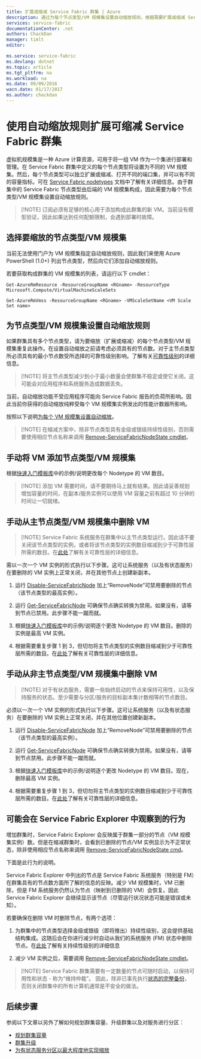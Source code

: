 ```yaml
---
title: 扩展或缩减 Service Fabric 群集 | Azure
description: 通过为每个节点类型/VM 规模集设置自动缩放规则，根据需要扩展或缩减 Service Fabric 群集。在 Service Fabric 群集中添加或删除节点
services: service-fabric
documentationCenter: .net
authors: ChackDan
manager: timlt
editor: 

ms.service: service-fabric
ms.devlang: dotnet
ms.topic: article
ms.tgt_pltfrm: na
ms.workload: na
ms.date: 09/09/2016
wacn.date: 01/17/2017
ms.author: chackdan
---
```


# 使用自动缩放规则扩展可缩减 Service Fabric 群集

虚拟机规模集是一种 Azure 计算资源，可用于将一组 VM 作为一个集进行部署和管理。在 Service Fabric 群集中定义的每个节点类型将设置为不同的 VM 规模集。然后，每个节点类型可以独立扩展或缩减、打开不同的端口集，并可以有不同的容量指标。可在 [Service Fabric nodetypes](./service-fabric-cluster-nodetypes.md) 文档中了解有关详细信息。由于群集中的 Service Fabric 节点类型由后端的 VM 规模集构成，因此需要为每个节点类型/VM 规模集设置自动缩放规则。

>[!NOTE] 订阅必须有足够的核心用于添加构成此群集的新 VM。当前没有模型验证，因此如果达到任何配额限制，会遇到部署时故障。

## 选择要缩放的节点类型/VM 规模集

当前无法使用门户为 VM 规模集指定自动缩放规则，因此我们来使用 Azure PowerShell (1.0+) 列出节点类型，然后向它们添加自动缩放规则。

若要获取构成群集的 VM 规模集的列表，请运行以下 cmdlet：

    Get-AzureRmResource -ResourceGroupName <RGname> -ResourceType Microsoft.Compute/VirtualMachineScaleSets
    
    Get-AzureRmVmss -ResourceGroupName <RGname> -VMScaleSetName <VM Scale Set name>

## 为节点类型/VM 规模集设置自动缩放规则

如果群集具有多个节点类型，请为要缩放（扩展或缩减）的每个节点类型/VM 规模集重复此操作。在设置自动缩放之前请考虑必须具有的节点数。对于主节点类型所必须具有的最小节点数受所选择的可靠性级别影响。了解有关[可靠性级别](./service-fabric-cluster-capacity.md)的详细信息。

>[!NOTE]  将主节点类型减少到小于最小数量会使群集不稳定或使它关闭。这可能会对应用程序和系统服务造成数据丢失。

当前，自动缩放功能不受应用程序可能向 Service Fabric 报告的负荷所影响。因此当前你获得的自动缩放纯粹受每个 VM 规模集实例发出的性能计数器所影响。

按照以下说明[为每个 VM 规模集设置自动缩放](../virtual-machine-scale-sets/virtual-machine-scale-sets-autoscale-overview.md)。

>[!NOTE] 在缩减方案中，除非节点类型具有金级或银级持续性级别，否则需要使用相应节点名称来调用 [Remove-ServiceFabricNodeState cmdlet](https://msdn.microsoft.com/zh-cn/library/azure/mt125993.aspx)。

## 手动将 VM 添加节点类型/VM 规模集

根据[快速入门模板库](https://github.com/Azure/azure-quickstart-templates/tree/master/201-vmss-scale-existing)中的示例/说明更改每个 Nodetype 的 VM 数目。

>[!NOTE] 添加 VM 需要时间，请不要期待马上就有结果。因此请妥善规划增加容量的时间，在副本/服务实例可以使用 VM 容量之前有超过 10 分钟的时间让一切就绪。

## 手动从主节点类型/VM 规模集中删除 VM

>[!NOTE] Service Fabric 系统服务在群集中以主节点类型运行。因此请不要关闭该节点类型的实例，或者将该节点类型的实例数目缩减到少于可靠性层所需的数目。在[此处](./service-fabric-cluster-capacity.md)了解有关可靠性层的详细信息。

需以一次一个 VM 实例的形式执行以下步骤。这可让系统服务（以及有状态服务）在要删除的 VM 实例上正常关闭，并在其他节点上创建新副本。

1. 运行 [Disable-ServiceFabricNode](https://msdn.microsoft.com/zh-cn/library/mt125852.aspx) 加上“RemoveNode”可禁用要删除的节点（该节点类型的最高实例）。

2. 运行 [Get-ServiceFabricNode](https://msdn.microsoft.com/zh-cn/library/mt125856.aspx) 可确保节点确实转换为禁用。如果没有，请等到节点已禁用。此步骤不能一蹴而就。

2. 根据[快速入门模板库](https://github.com/Azure/azure-quickstart-templates/tree/master/201-vmss-scale-existing)中的示例/说明逐个更改 Nodetype 的 VM 数目。删除的实例是最高 VM 实例。

3. 根据需要重复步骤 1 到 3，但切勿将主节点类型的实例数目缩减到少于可靠性层所需的数目。在[此处](./service-fabric-cluster-capacity.md)了解有关可靠性层的详细信息。

## 手动从非主节点类型/VM 规模集中删除 VM

>[!NOTE] 对于有状态服务，需要一些始终启动的节点来保持可用性，以及保持服务的状态。至少需要与分区/服务的目标副本集计数相等的节点数目。

必须以一次一个 VM 实例的形式执行以下步骤。这可让系统服务（以及有状态服务）在要删除的 VM 实例上正常关闭，并在其他位置创建新副本。

1. 运行 [Disable-ServiceFabricNode](https://msdn.microsoft.com/zh-cn/library/mt125852.aspx) 加上“RemoveNode”可禁用要删除的节点（该节点类型的最高实例）。

2. 运行 [Get-ServiceFabricNode](https://msdn.microsoft.com/zh-cn/library/mt125856.aspx) 可确保节点确实转换为禁用。如果没有，请等到节点禁用。此步骤不能一蹴而就。

2. 根据[快速入门模板库](https://github.com/Azure/azure-quickstart-templates/tree/master/201-vmss-scale-existing)中的示例/说明逐个更改 Nodetype 的 VM 数目。现在，删除最高 VM 实例。

3. 根据需要重复步骤 1 到 3，但切勿将主节点类型的实例数目缩减到少于可靠性层所需的数目。在[此处](./service-fabric-cluster-capacity.md)了解有关可靠性层的详细信息。

## 可能会在 Service Fabric Explorer 中观察到的行为

增加群集时，Service Fabric Explorer 会反映属于群集一部分的节点（VM 规模集实例）数。但是在缩减群集时，会看到已删除的节点/VM 实例显示为不正常状态，除非使用相应节点名称来调用 [Remove-ServiceFabricNodeState cmd](https://msdn.microsoft.com/zh-cn/library/mt125993.aspx)。

下面是此行为的说明。

Service Fabric Explorer 中列出的节点是 Service Fabric 系统服务（特别是 FM）在群集具有的节点数方面所了解的信息的反映。减少 VM 规模集时，VM 已删除，但是 FM 系统服务仍然认为节点（映射到已删除的 VM）会恢复。因此 Service Fabric Explorer 会继续显示该节点（尽管运行状况状态可能是错误或未知）。

若要确保在删除 VM 时删除节点，有两个选项：

1) 为群集中的节点类型选择金级或银级（即将推出）持续性级别，这会提供基础结构集成。这随后会在你进行减少时自动从我们的系统服务 (FM) 状态中删除节点。在[此处](./service-fabric-cluster-capacity.md)了解有关持续性级别的详细信息

2) 减少 VM 实例之后，需要调用 [Remove-ServiceFabricNodeState cmdlet](https://msdn.microsoft.com/zh-cn/library/mt125993.aspx)。

>[!NOTE] Service Fabric 群集需要有一定数量的节点可随时启动，以保持可用性和状态 - 称为“维持仲裁”。 因此，除非已事先执行[状态的完整备份](./service-fabric-reliable-services-backup-restore.md)，否则关闭群集中的所有计算机通常是不安全的做法。

## 后续步骤
参阅以下文章以另外了解如何规划群集容量、升级群集以及对服务进行分区：

- [规划群集容量](./service-fabric-cluster-capacity.md)
- [群集升级](./service-fabric-cluster-upgrade.md)
- [为有状态服务分区以最大程度地实现缩放](./service-fabric-concepts-partitioning.md)

<!--Image references-->

[BrowseServiceFabricClusterResource]: ./media/service-fabric-cluster-scale-up-down/BrowseServiceFabricClusterResource.png
[ClusterResources]: ./media/service-fabric-cluster-scale-up-down/ClusterResources.png

<!---HONumber=Mooncake_Quality_Review_0117_2017-->